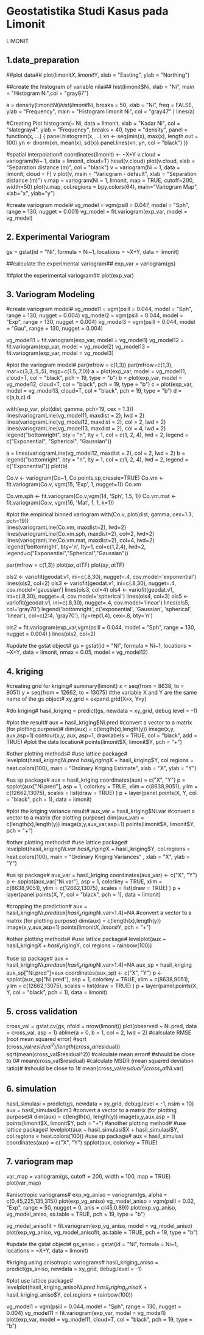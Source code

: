 # Geostatistika Studi Kasus pada Limonit
LIMONIT
## 1.data_preparation ##

##plot data##
plot(limonit$X,limonit$Y, xlab = "Easting", ylab = "Northing")


##create the histogram of variable nilai##
hist(limonit$Ni, xlab = "Ni", main = "Histogram Ni",col = "gray87")

a = density(limonit$Ni)
hist(limonit$Ni, breaks = 50, xlab = "Ni", freq = FALSE, 
     ylab = "Frequency", main = "Histogram limonit Ni", 
     col = "gray47" )
lines(a)

#Creating Plot
histogram(~ Ni, data = limonit,
          xlab = "Kadar Ni", 
          col = "slategray4",
          ylab = "Frequency",
          breaks = 40, 
          type = "density", 
          panel = function(x, ...) {
          panel.histogram(x, ...)
      xn <- seq(min(x), max(x), length.out = 100)
      yn <- dnorm(xn, mean(x), sd(x))
          panel.lines(xn, yn, col = "black")
          })

#spatial interpolation#
coordinates(limonit) <- ~X+Y
v.cloud = variogram(Ni~ 1, data = limonit, cloud=T)
head(v.cloud)
plot(v.cloud, 
     xlab = "Separation distance (m)", 
     col = "black")
v = variogram(Ni ~ 1, data = limonit, cloud = F)
v
plot(v, main = "Variogram - default", xlab = "Separation distance (m)")
v.map = variogram(Ni ~ 1, limonit, map = TRUE, cutoff=200, width=50)
plot(v.map, col.regions = bpy.colors(64), main="Variogram Map", xlab="x", ylab="y")

#create variogram model#
vg_model = vgm(psill = 0.047, model = "Sph", range = 130, nugget = 0.001)
vg_model = fit.variogram(exp_var, model = vg_model)

## 2. Experimental Variogram ##
gs = gstat(id = "Ni", formula = Ni~1, locations = ~X+Y, data = limonit)

##calculate the experimental variogram##
exp_var = variogram(gs)

##plot the experimental variogram##
plot(exp_var)

## 3. Variogram Modeling ##
#create variogram model#
vg_model1 = vgm(psill = 0.044, model = "Sph", range = 130, nugget = 0.004)
vg_model2 = vgm(psill = 0.044, model = "Exp", range = 130, nugget = 0.004)
vg_model3 = vgm(psill = 0.044, model = "Gau", range = 130, nugget = 0.004)

vg_model11 = fit.variogram(exp_var, model = vg_model1)
vg_model12 = fit.variogram(exp_var, model = vg_model2)
vg_model13 = fit.variogram(exp_var, model = vg_model3)

#plot the variogram model#
par(mfrow = c(1,3))
par(mfrow=c(1,3), mar=c(3,3,.5,.5), mgp=c(1.5,.7,0))
a = plot(exp_var, model = vg_model11, cloud=T, col = "black", pch = 19, type = "b")
b = plot(exp_var, model = vg_model12, cloud=T, col = "black", pch = 19, type = "b")
c = plot(exp_var, model = vg_model13, cloud=T, col = "black", pch = 19, type = "b")
d = c(a,b,c)
d


with(exp_var, plot(dist, gamma, pch=19, cex = 1.3))
lines(variogramLine(vg_model11, maxdist = 2), lwd = 2)
lines(variogramLine(vg_model12, maxdist = 2), col = 2, lwd = 2)
lines(variogramLine(vg_model13, maxdist = 2), col = 4, lwd = 2)
legend("bottomright", bty = "n", lty = 1, col = c(1, 2, 4), lwd = 2, 
       legend = c("Exponential", "Spherical", "Gaussian"))

a = lines(variogramLine(vg_model12, maxdist = 2), col = 2, lwd = 2)
b = legend("bottomright", bty = "n", lty = 1, col = c(1, 2, 4), lwd = 2, 
       legend = c("Exponential"))
plot(b)


Co.v <- variogram(Co~1, Co.points.sp,cressie=TRUE)
Co.vm <- fit.variogram(Co.v, vgm(15, 'Exp', 1, nugget=1))
Co.vm

Co.vm.sph <- fit.variogram(Co.v,vgm(14, 'Sph', 1.5, 1))
Co.vm.mat <- fit.variogram(Co.v, vgm(16, 'Mat', 1, 1, k=1))

#plot the empirical binned variogram
with(Co.v, plot(dist, gamma, cex=1.3, pch=19))    
lines(variogramLine(Co.vm, maxdist=2), lwd=2)
lines(variogramLine(Co.vm.sph, maxdist=2), col=2, lwd=2)
lines(variogramLine(Co.vm.mat, maxdist=2), col=4, lwd=2)
legend('bottomright', bty='n', lty=1, col=c(1,2,4), lwd=2,
       legend=c("Exponential","Spherical","Gaussian"))

par(mfrow = c(1,3))
plot(a$x,a$tTF)
plot(a$y,a$tTF)

ols2 <- variofit(geodat.v1, ini=c(.8,30), nugget=.4, cov.model='exponential')
lines(ols2, col=2)
ols3 <- variofit(geodat.v1, ini=c(.8,30), nugget=.4, cov.model='gaussian')
lines(ols3, col=4)
ols4 <- variofit(geodat.v1, ini=c(.8,30), nugget=.4, cov.model='spherical')
lines(ols4, col=3)
ols5 <- variofit(geodat.v1, ini=c(.8,30), nugget=.4, cov.model='linear')
lines(ols5, col='gray70')
legend('bottomright', c('exponential', 'Gaussian', 'spherical', 'linear'), col=c(2:4, 'gray70'), lty=rep(1,4), cex=.8, bty='n')

ols2 = fit.variogram(exp_var,vgm(psill = 0.044, model = "Sph", range = 130, nugget = 0.004) )
lines(ols2, col=2)

#update the gstat object#
gs = gstat(id = "Ni", formula = Ni~1, locations = ~X+Y, 
           data = limonit, nmax = 0.05, 
           model = vg_model12)

## 4. kriging ##
#creating grid for kriging#
summary(limonit)
x = seq(from = 8638, to = 9051)
y = seq(from = 12662, to = 13075)
#the variable X and Y are the same name of the gs object#
xy_grid = expand.grid(X=x, Y=y)

#do kriging#
hasil_kriging = predict(gs, newdata = xy_grid, debug.level = -1)

#plot the result#
aux = hasil_kriging$Ni.pred
#convert a vector to a matrix (for plotting purpose)#
dim(aux) = c(length(x),length(y))
image(x,y, aux,asp=1)
contour(x,y, aux, asp=1, drawlabels = TRUE, col = "black", add = TRUE)
#plot the data location#
points(limonit$X, limonit$Y, pch = "+")

#other plotting methods#
#use lattice package#
levelplot(hasil_kriging$Ni.pred ~ hasil_kriging$X + hasil_kriging$Y, 
         col.regions = heat.colors(100), 
         main = "Ordinary Kriging Estimate",
          xlab = "X", ylab = "Y")

#us sp package#
aux = hasil_kriging
coordinates(aux) = c("X", "Y")
p = spplot(aux["Ni.pred"], asp = 1, colorkey = TRUE, xlim = c(8638,9051), ylim = c(12662,13075), 
           scales = list(draw = TRUE) )
p + layer(panel.points(X, Y, col = "black", pch = 1), data = limonit)

#plot the kriging variance result#
aux_var = hasil_kriging$Ni.var
#convert a vector to a matrix (for plotting purpose)
dim(aux_var) = c(length(x),length(y))
image(x,y,aux_var,asp=1)
points(limonit$X, limonit$Y, pch = "+")

#other plotting methods#
#use lattice package#
levelplot(hasil_kriging$Ni.var ~ hasil_kriging$X + hasil_kriging$Y, 
          col.regions = heat.colors(100),
          main = "Ordinary Kriging Variances" ,
          xlab = "X", ylab = "Y")

#us sp package#
aux_var = hasil_kriging
coordinates(aux_var) <- c("X", "Y")
p <- spplot(aux_var["Ni.var"], asp = 1, colorkey = TRUE, xlim = c(8638,9051), ylim = c(12662,13075), 
           scales = list(draw = TRUE) )
p + layer(panel.points(X, Y, col = "black", pch = 1), data = limonit)

#cropping the prediction#
aux = hasil_kriging$Ni.pred
aux[hasil_kriging$Ni.var>1.4]=NA
#convert a vector to a matrix (for plotting purpose)
dim(aux) = c(length(x),length(y))
image(x,y,aux,asp=1)
points(limonit$X, limonit$Y, pch = "+")

#other plotting methods#
#use lattice package#
levelplot(aux ~ hasil_kriging$X + hasil_kriging$Y, col.regions = rainbow(100))

#use sp package#
aux = hasil_kriging$Ni.pred
aux[hasil_kriging$Ni.var>1.4]=NA
aux_sp = hasil_kriging
aux_sp["Ni.pred"]=aux
coordinates(aux_sp) <- c("X", "Y")
p <- spplot(aux_sp["Ni.pred"], asp = 1, colorkey = TRUE, xlim = c(8638,9051), ylim = c(12662,13075), 
            scales = list(draw = TRUE) )
p + layer(panel.points(X, Y, col = "black", pch = 1), data = limonit)

## 5. cross validation ##
cross_val = gstat.cv(gs, nfold = nrow(limonit))
plot(observed ~ Ni.pred, data = cross_val, asp = 1)
abline(a = 0, b = 1, col = 2, lwd = 2)
#calculate RMSE (root mean squared error)
#sqrt (cross_val$residual^2)/length (cross_val$residual))
sqrt(mean(cross_val$residual^2))
#calculate mean error#
#should be close to 0#
mean(cross_val$residual)
#calculate MSDR (mean squared deviation ratio)#
#should be close to 1#
mean(cross_val$residual^2/cross_val$Ni.var)

## 6. simulation ##
hasil_simulasi = predict(gs, newdata = xy_grid, debug.level = -1, nsim = 10)
aux = hasil_simulasi$sim3
#convert a vector to a matrix (for plotting purpose)#
dim(aux) = c(length(x), length(y))
image(x,y,aux,asp = 1)
points(limonit$X, limonit$Y, pch = "+")
#another plotting method#
#use lattice package#
levelplot(aux ~ hasil_simulasi$X + hasil_simulasi$Y, col.regions = heat.colors(100))
#use sp package#
aux = hasil_simulasi
coordinates(aux) = c("X", "Y")
spplot(aux, colorkey = TRUE)

## 7. variogram map ##
var_map = variogram(gs, cutoff = 200, width = 100, map = TRUE)
plot(var_map)

#anisotropic variograms#
exp_vg_aniso = variogram(gs, alpha = c(0,45,225,135,315))
plot(exp_vg_aniso)
vg_model_aniso = vgm(psill = 0.02, "Exp", range = 50, nugget = 0, anis = c(45,0.89))
plot(exp_vg_aniso, vg_model_aniso, as.table = TRUE, pch = 19, type = "b")

vg_model_anisofit = fit.variogram(exp_vg_aniso, model = vg_model_aniso)
plot(exp_vg_aniso, vg_model_anisofit, as.table = TRUE, pch = 19, type = "b")

#update the gstat object#
gs_aniso = gstat(id = "Ni", formula = Ni~1, locations = ~X+Y, data = limonit)

#kriging using anisotropic variograms#
hasil_kriging_aniso = predict(gs_aniso, newdata = xy_grid, debug.level = -1)

#plot use lattice package#
levelplot(hasil_kriging_aniso$Ni.pred ~ hasil_kriging_aniso$X + hasil_kriging_aniso$Y, 
          col.regions = rainbow(100))

vg_model1 = vgm(psill = 0.044, model = "Sph", range = 130, nugget = 0.004)
vg_model11 = fit.variogram(exp_var, model = vg_model1)
plot(exp_var, model = vg_model11, cloud=T, col = "black", pch = 19, type = "b")
